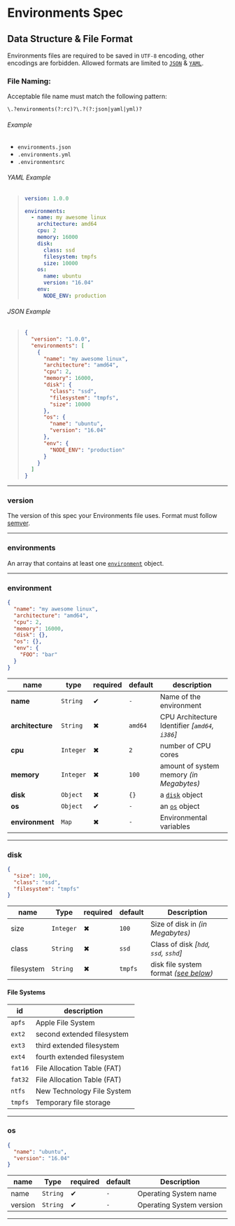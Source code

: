 # Environments Spec

## Data Structure & File Format

Environments files are required to be saved in `UTF-8` encoding, other encodings are forbidden. Allowed formats are limited to [`JSON`][json] & [`YAML`][yaml].

### File Naming:

Acceptable file name must match the following pattern:

```regex
\.?environments(?:rc)?\.?(?:json|yaml|yml)?
```

###### Example

- `environments.json`
- `.environments.yml`
- `.environmentsrc`

###### YAML Example

> ```yml
> version: 1.0.0
>
> environments:
>   - name: my awesome linux
>     architecture: amd64
>     cpu: 2
>     memory: 16000
>     disk:
>       class: ssd
>       filesystem: tmpfs
>       size: 10000
>     os:
>       name: ubuntu
>       version: "16.04"
>     env:
>       NODE_ENV: production
> ```

###### JSON Example

> ```json
> {
>   "version": "1.0.0",
>   "environments": [
>     {
>       "name": "my awesome linux",
>       "architecture": "amd64",
>       "cpu": 2,
>       "memory": 16000,
>       "disk": {
>         "class": "ssd",
>         "filesystem": "tmpfs",
>         "size": 10000
>       },
>       "os": {
>         "name": "ubuntu",
>         "version": "16.04"
>       },
>       "env": {
>         "NODE_ENV": "production"
>       }
>     }
>   ]
> }
> ```

---

### version

The version of this spec your Environments file uses. Format must follow [semver][].

---

### environments

An array that contains at least one [`environment`](#environment) object.

---

### environment

```json
{
  "name": "my awesome linux",
  "architecture": "amd64",
  "cpu": 2,
  "memory": 16000,
  "disk": {},
  "os": {},
  "env": {
    "FOO": "bar"
  }
}
```

name             | type      | required | default | description                                    
---------------- | --------- | -------- | ------- | -----------------------------------------------
**name**         | `String`  | ✔        | `-`     | Name of the environment                        
**architecture** | `String`  | ✖        | `amd64` | CPU Architecture Identifier _[`amd64`, `i386`]_
**cpu**          | `Integer` | ✖        | `2`     | number of CPU cores                            
**memory**       | `Integer` | ✖        | `100`   | amount of system memory _(in Megabytes)_       
**disk**         | `Object`  | ✖        | `{}`    | a [`disk`](#disk) object                       
**os**           | `Object`  | ✔        | `-`     | an [`os`](#os) object                          
**environment**  | `Map`     | ✖        | `-`     | Environmental variables                        

---

### disk

```json
{
  "size": 100,
  "class": "ssd",
  "filesystem": "tmpfs"
}
```

name       | Type      | required | default | Description                                           
---------- | --------- | -------- | ------- | ------------------------------------------------------
size       | `Integer` | ✖        | `100`   | Size of disk in _(in Megabytes)_                      
class      | `String`  | ✖        | `ssd`   | Class of disk _[`hdd`, `ssd`, `sshd`]_                
filesystem | `String`  | ✖        | `tmpfs` | disk file system format _([see below](#file-systems))_

#### File Systems

id      | description                
------- | ---------------------------
`apfs`  | Apple File System          
`ext2`  | second extended filesystem 
`ext3`  | third extended filesystem  
`ext4`  | fourth extended filesystem 
`fat16` | File Allocation Table (FAT)
`fat32` | File Allocation Table (FAT)
`ntfs`  | New Technology File System 
`tmpfs` | Temporary file storage     

---

### os

```json
{
  "name": "ubuntu",
  "version": "16.04"
}
```

name    | Type     | required | default | Description             
------- | -------- | -------- | ------- | ------------------------
name    | `String` | ✔        | `-`     | Operating System name   
version | `String` | ✔        | `-`     | Operating System version

---

[json]: https://www.json.org/

[semver]: https://semver.org

[yaml]: http://www.yaml.org/
